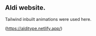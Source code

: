 ## Aldi website.
<p>Tailwind inbuilt animations were used here.</p>

(https://alditype.netlify.app/)
